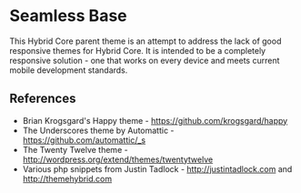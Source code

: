 Seamless Base
=============

This Hybrid Core parent theme is an attempt to address the lack of good responsive themes for Hybrid Core. 
It is intended to be a completely responsive solution - one that works on every device and meets current
mobile development standards.

References
-------

* Brian Krogsgard's Happy theme - https://github.com/krogsgard/happy
* The Underscores theme by Automattic - https://github.com/automattic/_s
* The Twenty Twelve theme - http://wordpress.org/extend/themes/twentytwelve
* Various php snippets from Justin Tadlock - http://justintadlock.com and http://themehybrid.com
